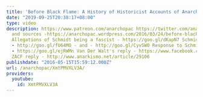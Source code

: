 ```yaml
---
title: 'Before Black Flame: A History of Historicist Accounts of Anarchism'
date: "2019-09-25T20:38:17+08:00"
type: video
description: https://www.patreon.com/anarchopac https://twitter.com/anarchopac Transcript
  and sources -https://anarchopac.wordpress.com/2016/03/24/before-black-flame-a-history-of-historicist-accounts-of-anarchism/
  Allegations of Schmidt being a fascist - https://goo.gl/dKapN7 Schmidt's replies
  - http://goo.gl/fU64MO - and - http://goo.gl/CyvSW0 Response to Schmidt's reply
  - https://goo.gl/ejRWMn Van Der Walt's reply - https://www.facebook.com/Anarchopac/posts/1323769010982167
  ZACF reply - http://www.anarkismo.net/article/29106
publishdate: "2016-05-15T15:59:12.000Z"
url: /anarchopac/XmtPMVXLV3A/
providers:
  youtube:
    id: XmtPMVXLV3A
---
```

